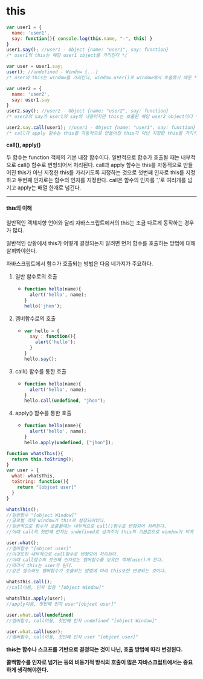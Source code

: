 # this

```js
var user1 = {
  name: 'user1',
  say: function(){ console.log(this.name, "-", this) }
}
user1.say(); //user1 - Object {name: "user1", say: function}
/* user1의 this는 해당 user1 object를 가리킨다 */

var user = user1.say;
user(); //undefined - Window {...}
/* user의 this는 window를 가리킨다, window.user()로 window에서 호출했기 때문 */

var user2 = {
  name: 'user2',
  say: user1.say
}
user2.say(); //user2 - Object {name: "user2", say: function}
/* user2의 say가 user1의 say의 내용이지만 this는 호출된 해당 user2 object이다 */

user2.say.call(user1); //user1 - Object {name: "user1", say: function}
/* call과 apply 함수는 this를 자동적으로 만들어진 this가 아닌 지정한 this를 가리키도록 지정하는 것 */
```



**call(), apply()**

두 함수는 function 객체의 기본 내장 함수이다.
일반적으로 함수가 호출될 때는 내부적으로 call() 함수로 변형되어서 처리된다.
call과 apply 함수는 this를 자동적으로 만들어진 this가 아닌 지정한 this를 가리키도록 지정하는 것으로 첫번째 인자로 this를 지정하고 두번째 인자로는 함수의 인자를 지정한다.
call은 함수의 인자를 ','로 여러개를 넘기고 apply는 배열 한개로 넘긴다.



---



#### this의 이해

일반적인 객체지향 언어와 달리 자바스크립트에서의 this는 조금 다르게 동작하는 경우가 많다.

일반적인 상황에서 this가 어떻게 결정되는지 알려면 먼저 함수를 호출하는 방법에 대해 살펴봐야한다.



자바스크립트에서 함수가 호출되는 방법은 다음 네가지가 주요하다.

1. 일반 함수로의 호출
   - ```js
     function hello(name){
       alert('hello', name);
     }
     hello('jhon');
     ```

2. 멤버함수로의 호출

   - ```js
     var hello = {
       say : function(){
         alert('hello');
       }
     }
     hello.say();
     ```

3. call() 함수를 통한 호출

   - ```js
     function hello(name){
       alert('hello', name);
     }
     hello.call(undefined, "jhon");
     ```

4. apply() 함수를 통한 호출

   -  ```js
      function hello(name){
        alert('hello', name);
      }
      hello.apply(undefined, ["jhon"]);
      ```




```js
function whatsThis(){
  return this.toString();
}
var user = {
  what: whatsThis,
  toString: function(){
    return "[objcet user]"
  }
}

whatsThis(); 
//일반함수 "[object Window]"
//글로벌 객체 window가 this로 설정되어있다.
//일반적으로 함수가 호출될때는 내부적으로 call()함수로 변형되어 처리된다.
//이때 call의 첫번째 인자는 undefined로 넘겨주어 this의 기본값으로 window가 되게 된다.

user.what(); 
//멤버함수 "[objcet user]"
//이것또한 내부적으로 call함수로 변형되어 처리된다.
//이때 call함수의 첫번째 인자로는 멤버함수를 보유한 객체(user)가 된다.
//따라서 this는 user가 된다. 
//같은 함수라도 멤버함수가 호출되는 방법에 따라 this또한 변경되는 것이다.

whatsThis.call(); 
//call이용, 인자 없음 "[object Window]"

whatsThis.apply(user); 
//apply이용, 첫번째 인자 user"[objcet user]"

user.what.call(undefined) 
//멤버함수, call이용, 첫번째 인자 undefined "[object Window]"

user.what.call(user); 
//멤버함수, call이용, 첫번째 인자 user "[objcet user]"
```



**this는 함수나 스코프를 기반으로 결정되는 것이 나닌, 호출 방법에 따라 변경된다.**

**콜백함수를 인자로 넘기는 등의 비동기적 방식의 호출이 많은 자바스크립트에서는 중요하게 생각해야한다.**